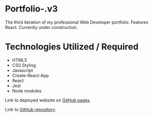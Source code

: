 # Portfolio-.v3
The third iteration of my professional Web Developer portfolio. Features React. Currently under construction.


# Technologies Utilized / Required

* HTML5
* CSS Styling
* Javascript
* Create-React-App 
* React
* Jest
* Node modules

Link to deployed website on [GitHub pages](https://lukemcm89.github.io/Portfolio-.v3/).

Link to [GitHub repository](https://github.com/LukeMcM89/Portfolio-.v3).
